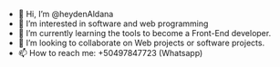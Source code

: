 - 👋 Hi, I’m @heydenAldana
- 👀 I’m interested in software and web programming
- 🌱 I’m currently learning the tools to become a Front-End developer.
- 💞️ I’m looking to collaborate on Web projects or software projects.
- 📫 How to reach me: +50497847723 (Whatsapp)

<!---
heydenAldana/heydenAldana is a ✨ special ✨ repository because its `README.md` (this file) appears on your GitHub profile.
You can click the Preview link to take a look at your changes.
--->
